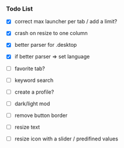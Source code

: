 ### Todo List

* [x] correct max launcher per tab / add a limit?
* [x] crash on resize to one column
* [x] better parser for .desktop
* [x] if better parser => set language
* [ ] favorite tab?
* [ ] keyword search
* [ ] create a profile?
* [ ] dark/light mod
* [ ] remove button border
* [ ] resize text
* [ ] resize icon with a slider / predifined values

